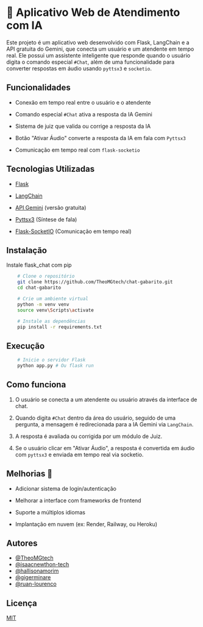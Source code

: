 
# 🧠 Aplicativo Web de Atendimento com IA

Este projeto é um aplicativo web desenvolvido com Flask, LangChain e a API gratuita do Gemini, que conecta um usuário e um atendente em tempo real. Ele possui um assistente inteligente que responde quando o usuário digita o comando especial `#Chat`, além de uma funcionalidade para converter respostas em áudio usando `pyttsx3` e `socketio`.
## Funcionalidades

- Conexão em tempo real entre o usuário e o atendente

- Comando especial `#Chat` ativa a resposta da IA Gemini

- Sistema de juiz que valida ou corrige a resposta da IA

- Botão "Ativar Áudio" converte a resposta da IA em fala com `Pyttsx3`

- Comunicação em tempo real com `flask-socketio`
## Tecnologias Utilizadas
- [Flask](https://flask.palletsprojects.com/)

- [LangChain](https://www.langchain.com/)

- [API Gemini](https://ai.google.dev/) (versão gratuita)

- [Pyttsx3](https://pyttsx3.readthedocs.io/en/latest/) (Síntese de fala)

- [Flask-SocketIO](https://flask-socketio.readthedocs.io/en/latest/) (Comunicação em tempo real)
## Instalação

Instale flask_chat com pip

```sh
    # Clone o repositório
    git clone https://github.com/TheoMGtech/chat-gabarito.git
    cd chat-gabarito

    # Crie um ambiente virtual 
    python -m venv venv
    source venv\Scripts\activate

    # Instale as dependências
    pip install -r requirements.txt

```
    
## Execução

```bash
    # Inicie o servidor Flask
    python app.py # Ou flask run 
```
## Como funciona
1. O usuário se conecta a um atendente ou usuário através da interface de chat.

2. Quando digita `#Chat` dentro da área do usuário, seguido de uma pergunta, a mensagem é redirecionada para a IA Gemini via `LangChain`.

3. A resposta é avaliada ou corrigida por um módulo de Juiz.

4. Se o usuário clicar em "Ativar Áudio", a resposta é convertida em áudio com `pyttsx3` e enviada em tempo real via socketio.
## Melhorias 📌
- Adicionar sistema de login/autenticação

- Melhorar a interface com frameworks de frontend

- Suporte a múltiplos idiomas

- Implantação em nuvem (ex: Render, Railway, ou Heroku)
## Autores

- [@TheoMGtech](https://github.com/TheoMGtech)
- [@isaacnewthon-tech](https://github.com/isaacnewton-tech)
- [@hallisonamorim](https://github.com/hallisonamorim)
- [@gigerminare](https://github.com/gigerminare)
- [@ruan-lourenco](https://github.com/ruan-lourenco)





## Licença

[MIT](https://choosealicense.com/licenses/mit/)

